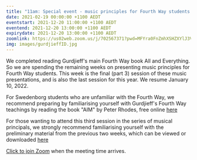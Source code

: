 ```yaml
---
title: "11am: Special event - music principles for Fourth Way students - part 3 (final)"
date: 2021-02-19 00:00:00 +1100 AEDT
eventstart: 2021-12-20 11:00:00 +1100 AEDT
eventend: 2021-12-20 13:00:00 +1100 AEDT
expirydate: 2021-12-20 13:00:00 +1100 AEDT
zoomlink: https://us02web.zoom.us/j/702567371?pwd=MFYra0FnZmhXSHZXYlJ3VE5GMGkwZz09
img: images/gurdjieffID.jpg
---
```


We completed reading Gurdjieff's main Fourth Way book All and Everything.
So we are spending the remaining weeks on presenting music principles for Fourth Way students. 
This week is the final (part 3) session of these music presentations, and is also the last session for this year.
We resume January 10, 2022.

For Swedenborg students who are unfamiliar with the Fourth Way, we recommend preparing by familiarising yourself with Gurdjieff's Fourth Way teachings by reading the book "AIM" by Peter Rhodes, free online [here](http://www.swedenborgstudy.com/books/P.Rhodes_AIM/index.html)

For those wanting to attend this third session in the series of musical principals, we strongly recommend familiarising yourself with the preliminary material from the previous two weeks, which can be viewed or downloaded [here](https://www.dropbox.com/sh/tvb7ki38zw5dcio/AADbgSesWbo6ezfOk3wZut46a?dl=0)

[Click to join Zoom](https://us02web.zoom.us/j/702567371?pwd=MFYra0FnZmhXSHZXYlJ3VE5GMGkwZz09) when the meeting time arrives.